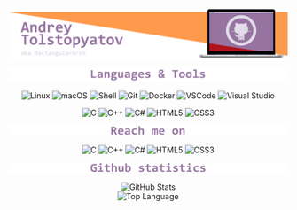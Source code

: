![Header](https://github.com/RectangularArch/RectangularArch/blob/main/Assets/Header.png)

![Image alt](https://github.com/RectangularArch/RectangularArch/blob/main/Assets/Languages_and_tools.png)

<p align="center">
    <a target="_blank"><img alt="Linux" src="https://img.shields.io/badge/-Linux-fcc624?style=flat-square&logo=Linux&logoColor=white"></a>
    <a target="_blank"><img alt="macOS" src="https://img.shields.io/badge/-macOS-000000?style=flat-square&logo=macOS&logoColor=white"></a>
    <a target="_blank"><img alt="Shell" src="https://img.shields.io/badge/-Shell-5391fe?style=flat-square&logo=PowerShell&logoColor=white"></a>
    <a target="_blank"><img alt="Git" src="https://img.shields.io/badge/-Git-e5461c?style=flat-square&logo=Git&logoColor=white"></a>
    <a target="_blank"><img alt="Docker" src="https://img.shields.io/badge/-Docker-2496ed?style=flat-square&logo=Docker&logoColor=white"></a>
    <a target="_blank"><img alt="VSCode" src="https://img.shields.io/badge/-VSCode-007acc?style=flat-square&logo=VisualStudioCode&logoColor=white"></a>
    <a target="_blank"><img alt="Visual Studio" src="https://img.shields.io/badge/-Visual Studio-5c2d91?style=flat-square&logo=Visual Studio&logoColor=white"></a>
    <!--<a target="_blank"><img alt=".NET" src="https://img.shields.io/badge/-.NET-512bd4?style=flat-square&logo=.NET&logoColor=white"></a>-->
</p>

<p align="center">
    <a target="_blank"><img alt="C" src="https://img.shields.io/badge/-C-A8B9CC?style=flat-square&logo=C&logoColor=white"></a>
    <a target="_blank"><img alt="C++" src="https://img.shields.io/badge/-C%2B%2B-00599c?style=flat-square&logo=C%2B%2B&logoColor=white"></a>
    <a target="_blank"><img alt="C#" src="https://img.shields.io/badge/-C%23-239120?style=flat-square&logo=C Sharp&logoColor=white"></a>
    <a target="_blank"><img alt="HTML5" src="https://img.shields.io/badge/-HTML5-e34f26?style=flat-square&logo=HTML5&logoColor=white"></a>
    <a target="_blank"><img alt="CSS3" src="https://img.shields.io/badge/-CSS3-1572b6?style=flat-square&logo=CSS3&logoColor=white"></a>
</p>

![Image alt](https://github.com/RectangularArch/RectangularArch/blob/main/Assets/Reach_me_on.png)


<p align="center">
    <a target="_blank"><img alt="C" src="https://img.shields.io/badge/-C-A8B9CC?style=flat-square&logo=C&logoColor=white"></a>
    <a target="_blank"><img alt="C++" src="https://img.shields.io/badge/-C%2B%2B-00599c?style=flat-square&logo=C%2B%2B&logoColor=white"></a>
    <a target="_blank"><img alt="C#" src="https://img.shields.io/badge/-C%23-239120?style=flat-square&logo=C Sharp&logoColor=white"></a>
    <a target="_blank"><img alt="HTML5" src="https://img.shields.io/badge/-HTML5-e34f26?style=flat-square&logo=HTML5&logoColor=white"></a>
    <a target="_blank"><img alt="CSS3" src="https://img.shields.io/badge/-CSS3-1572b6?style=flat-square&logo=CSS3&logoColor=white"></a>
</p>

![Image alt](https://github.com/RectangularArch/RectangularArch/blob/main/Assets/Github_statistics.png)

<p align="center">
    <img alt = "GitHub Stats" src="https://github-readme-stats.vercel.app/api?username=RectangularArch&show_icons=true&hide=issues&icon_color=981921&hide_border=true&title_color=981921&text_color=555&bg_color=e0dce7">
    <br>
    <img alt = "Top Language" src="https://github-readme-stats.vercel.app/api/top-langs/?username=RectangularArch&hide=html,&hide_border=true&title_color=981921&text_color=555&bg_color=e0dce7"
</p>
